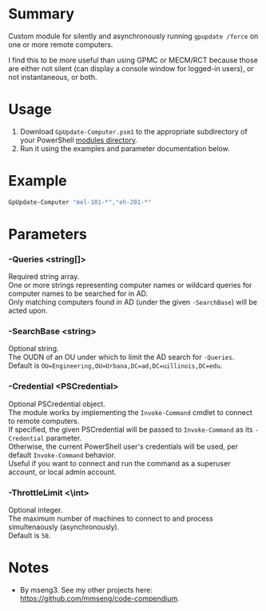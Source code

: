 # Summary
Custom module for silently and asynchronously running `gpupdate /force` on one or more remote computers.  

I find this to be more useful than using GPMC or MECM/RCT because those are either not silent (can display a console window for logged-in users), or not instantaneous, or both.  

# Usage
1. Download `GpUpdate-Computer.psm1` to the appropriate subdirectory of your PowerShell [modules directory](https://github.com/engrit-illinois/how-to-install-a-custom-powershell-module).
2. Run it using the examples and parameter documentation below.

# Example
```powershell
GpUpdate-Computer "mel-101-*","eh-201-*"
```

# Parameters

### -Queries \<string[]\>
Required string array.  
One or more strings representing computer names or wildcard queries for computer names to be searched for in AD.  
Only matching computers found in AD (under the given `-SearchBase`) will be acted upon.  

### -SearchBase \<string\>
Optional string.  
The OUDN of an OU under which to limit the AD search for `-Queries`.  
Default is `OU=Engineering,OU=Urbana,DC=ad,DC=uillinois,DC=edu`.  

### -Credential \<PSCredential\>
Optional PSCredential object.  
The module works by implementing the `Invoke-Command` cmdlet to connect to remote computers.  
If specified, the given PSCredential will be passed to `Invoke-Command` as its `-Credential` parameter.  
Otherwise, the current PowerShell user's credentials will be used, per default `Invoke-Command` behavior.  
Useful if you want to connect and run the command as a superuser account, or local admin account.  

### -ThrottleLimit <\int\>
Optional integer.  
The maximum number of machines to connect to and process simultenaously (asynchronously).  
Default is `50`.  

# Notes
- By mseng3. See my other projects here: https://github.com/mmseng/code-compendium.